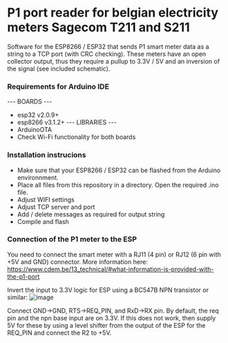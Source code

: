 # P1 port reader for belgian electricity meters Sagecom T211 and S211
Software for the ESP8266 / ESP32 that sends P1 smart meter data as a string to a TCP port (with CRC checking).
These meters have an open collector output, thus they require a pullup to 3.3V / 5V and an inversion of the signal (see included schematic).

### Requirements for Arduino IDE
--- BOARDS ---
- esp32 v2.0.9+
- esp8266 v3.1.2+
--- LIBRARIES ---
- ArduinoOTA
- Check Wi-Fi functionality for both boards

### Installation instrucions
- Make sure that your ESP8266 / ESP32 can be flashed from the Arduino environnment.
- Place all files from this repository in a directory. Open the required .ino file.
- Adjust WIFI settings
- Adjust TCP server and port
- Add / delete messages as required for output string
- Compile and flash

### Connection of the P1 meter to the ESP
You need to connect the smart meter with a RJ11 (4 pin) or RJ12 (6 pin with +5V and GND) connector.
More information here: https://www.cdem.be/13_technical/#what-information-is-provided-with-the-p1-port

Invert the input to 3.3V logic for ESP using a BC547B NPN transistor or similar:
![image](https://user-images.githubusercontent.com/56192644/223165216-14dac1c8-cbf8-4372-b32e-bdf38041cfcc.png)

Connect GND->GND, RTS->REQ_PIN, and RxD->RX pin.
By default, the req pin and the npn base input are on 3.3V. If this does not work, then supply 5V for these by using a level shifter from the output of the ESP for the REQ_PIN and connect the R2 to +5V.
